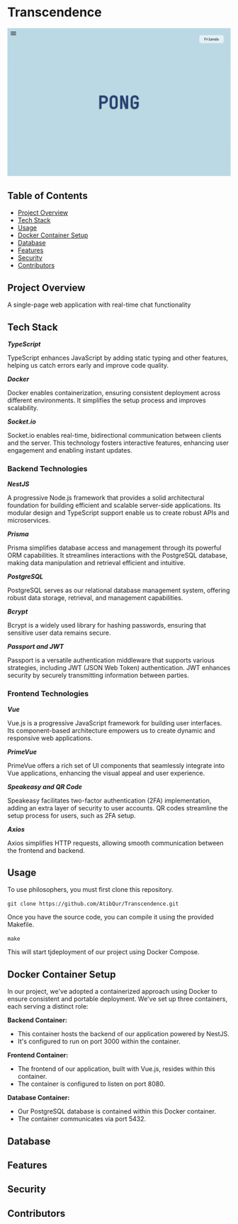 # Transcendence

<img src="https://github.com/AtibQur/Transcendence/blob/main/Homepage.png" alt="Your image title" width="900"/>

## Table of Contents
* [Project Overview](#project-overview)
* [Tech Stack](#tech-stack)
* [Usage](#usage)
* [Docker Container Setup](#docker-container-setup)
* [Database](#database)
* [Features](#features)
* [Security](#security)
* [Contributors](#contributors)

## Project Overview

A single-page web application with real-time chat functionality

## Tech Stack

**_TypeScript_**

TypeScript enhances JavaScript by adding static typing and other features, helping us catch errors early and improve code quality.

**_Docker_**

Docker enables containerization, ensuring consistent deployment across different environments. It simplifies the setup process and improves scalability.

**_Socket.io_**

Socket.io enables real-time, bidirectional communication between clients and the server. This technology fosters interactive features, enhancing user engagement and enabling instant updates.

### Backend Technologies

**_NestJS_**

A progressive Node.js framework that provides a solid architectural foundation for building efficient and scalable server-side applications. Its modular design and TypeScript support enable us to create robust APIs and microservices.

**_Prisma_**

Prisma simplifies database access and management through its powerful ORM capabilities. It streamlines interactions with the PostgreSQL database, making data manipulation and retrieval efficient and intuitive.

**_PostgreSQL_**

PostgreSQL serves as our relational database management system, offering robust data storage, retrieval, and management capabilities.

**_Bcrypt_**

Bcrypt is a widely used library for hashing passwords, ensuring that sensitive user data remains secure.

**_Passport and JWT_**

Passport is a versatile authentication middleware that supports various strategies, including JWT (JSON Web Token) authentication. JWT enhances security by securely transmitting information between parties.

### Frontend Technologies

**_Vue_**

Vue.js is a progressive JavaScript framework for building user interfaces. Its component-based architecture empowers us to create dynamic and responsive web applications.

**_PrimeVue_**

PrimeVue offers a rich set of UI components that seamlessly integrate into Vue applications, enhancing the visual appeal and user experience.

**_Speakeasy and QR Code_**

Speakeasy facilitates two-factor authentication (2FA) implementation, adding an extra layer of security to user accounts. QR codes streamline the setup process for users, such as 2FA setup.

**_Axios_**

Axios simplifies HTTP requests, allowing smooth communication between the frontend and backend.

## Usage

To use philosophers, you must first clone this repository.

`git clone https://github.com/AtibQur/Transcendence.git`

Once you have the source code, you can compile it using the provided Makefile.

`make`

This will start tjdeployment of our project using Docker Compose. 

## Docker Container Setup

In our project, we've adopted a containerized approach using Docker to ensure consistent and portable deployment. We've set up three containers, each serving a distinct role:

**Backend Container:**

- This container hosts the backend of our application powered by NestJS.
- It's configured to run on port 3000 within the container.
  
**Frontend Container:**

- The frontend of our application, built with Vue.js, resides within this container.
- The container is configured to listen on port 8080.

**Database Container:**

- Our PostgreSQL database is contained within this Docker container.
- The container communicates via port 5432.

## Database

## Features

## Security

## Contributors
